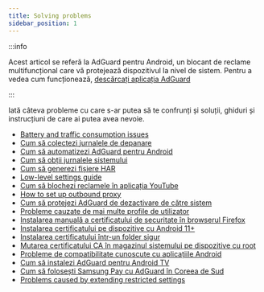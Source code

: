 ```yaml
---
title: Solving problems
sidebar_position: 1
---
```


:::info

Acest articol se referă la AdGuard pentru Android, un blocant de reclame multifuncțional care vă protejează dispozitivul la nivel de sistem. Pentru a vedea cum funcționează, [descărcați aplicația AdGuard](https://agrd.io/download-kb-adblock)

:::

Iată câteva probleme cu care s-ar putea să te confrunți și soluții, ghiduri și instrucțiuni de care ai putea avea nevoie.

- [Battery and traffic consumption issues](/adguard-for-android/solving-problems/battery.md)
- [Cum să colectezi jurnalele de depanare](/adguard-for-android/solving-problems/log.md)
- [Cum să automatizezi AdGuard pentru Android](/adguard-for-android/solving-problems/tasker.md)
- [Cum să obții jurnalele sistemului](/adguard-for-android/solving-problems/logcat.md)
- [Cum să generezi fișiere HAR](/adguard-for-android/solving-problems/har.md)
- [Low-level settings guide](/adguard-for-android/solving-problems/low-level-settings.md)
- [Cum să blochezi reclamele în aplicația YouTube](adguard-for-android/solving-problems/youtube-ads.md)
- [How to set up outbound proxy](/adguard-for-android/solving-problems/outbound-proxy.md)
- [Cum să protejezi AdGuard de dezactivare de către sistem](/adguard-for-android/solving-problems/background-work.md)
- [Probleme cauzate de mai multe profile de utilizator](/adguard-for-android/solving-problems/multiple-user-profiles.md)
- [Instalarea manuală a certificatului de securitate în browserul Firefox](/adguard-for-android/solving-problems/firefox-certificates.md)
- [Instalarea certificatului pe dispozitive cu Android 11+](/adguard-for-android/solving-problems/manual-certificate.md)
- [Instalarea certificatului într-un folder sigur](/adguard-for-android/solving-problems/secure-folder.md)
- [Mutarea certificatului CA în magazinul sistemului pe dispozitive cu root](/adguard-for-android/solving-problems/https-certificate-for-rooted.md)
- [Probleme de compatibilitate cunoscute cu aplicațiile Android](/adguard-for-android/solving-problems/compatibility-issues.md)
- [Cum să instalezi AdGuard pentru Android TV](/adguard-for-android/solving-problems/adguard-for-android-tv.md)
- [Cum să folosești Samsung Pay cu AdGuard în Coreea de Sud](/adguard-for-android/solving-problems/samsungpay-with-adguard-in-south-korea.md)
- [Problems caused by extending restricted settings](/adguard-for-android/solving-problems/extending-restricted-settings.md)
